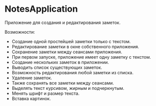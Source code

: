 # NotesApplication
Приложение для создания и редактирования заметок.

Возможности:
+ Создание одной простейшей заметки только с текстом.
+ Редактирование заметки в окне собственного приложения.
+ Сохранение заметки между сеансами приложения.
+ При первом запуске, приложение имеет одну заметку с текстом.
+ Создание нескольких заметок в приложении.
+ Выводить список существующих заметок.
+ Возможность редактирования любой заметки из списка.
+ Удаление заметок.
+ Также сохранять все заметки между сеансами.
+ Выделять текст курсивом, жирным и подчеркнутым.
+ Менять шрифт и размер текста.
+ Вставка картинок. 
